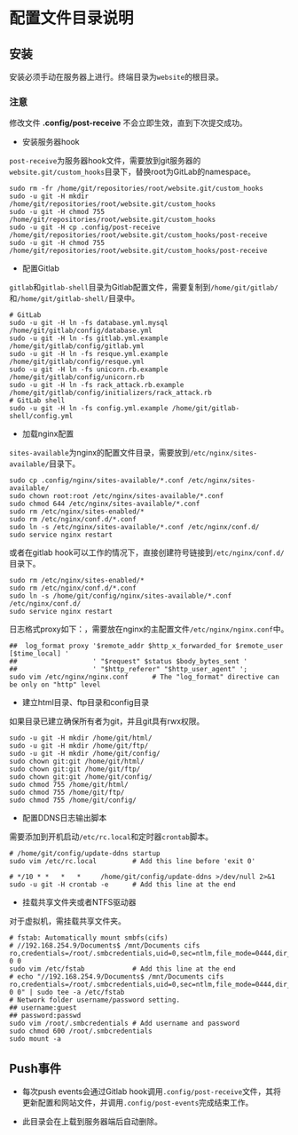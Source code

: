 # 配置文件目录说明

## 安装

安装必须手动在服务器上进行。终端目录为`website`的根目录。

### 注意
修改文件 **.config/post-receive** 不会立即生效，直到下次提交成功。

- 安装服务器hook

`post-receive`为服务器hook文件，需要放到git服务器的`website.git/custom_hooks`目录下，替换root为GitLab的namespace。

```shell
sudo rm -fr /home/git/repositories/root/website.git/custom_hooks
sudo -u git -H mkdir /home/git/repositories/root/website.git/custom_hooks
sudo -u git -H chmod 755 /home/git/repositories/root/website.git/custom_hooks
sudo -u git -H cp .config/post-receive /home/git/repositories/root/website.git/custom_hooks/post-receive
sudo -u git -H chmod 755 /home/git/repositories/root/website.git/custom_hooks/post-receive
```

- 配置Gitlab

`gitlab`和`gitlab-shell`目录为Gitlab配置文件，需要复制到`/home/git/gitlab/`和`/home/git/gitlab-shell/`目录中。

```shell
# GitLab
sudo -u git -H ln -fs database.yml.mysql /home/git/gitlab/config/database.yml
sudo -u git -H ln -fs gitlab.yml.example /home/git/gitlab/config/gitlab.yml
sudo -u git -H ln -fs resque.yml.example /home/git/gitlab/config/resque.yml
sudo -u git -H ln -fs unicorn.rb.example /home/git/gitlab/config/unicorn.rb
sudo -u git -H ln -fs rack_attack.rb.example /home/git/gitlab/config/initializers/rack_attack.rb
# GitLab shell
sudo -u git -H ln -fs config.yml.example /home/git/gitlab-shell/config.yml
```

- 加载nginx配置

`sites-available`为nginx的配置文件目录，需要放到`/etc/nginx/sites-available/`目录下。

```shell
sudo cp .config/nginx/sites-available/*.conf /etc/nginx/sites-available/
sudo chown root:root /etc/nginx/sites-available/*.conf
sudo chmod 644 /etc/nginx/sites-available/*.conf
sudo rm /etc/nginx/sites-enabled/*
sudo rm /etc/nginx/conf.d/*.conf
sudo ln -s /etc/nginx/sites-available/*.conf /etc/nginx/conf.d/
sudo service nginx restart
```

或者在gitlab hook可以工作的情况下，直接创建符号链接到`/etc/nginx/conf.d/`目录下。

```shell
sudo rm /etc/nginx/sites-enabled/*
sudo rm /etc/nginx/conf.d/*.conf
sudo ln -s /home/git/config/nginx/sites-available/*.conf /etc/nginx/conf.d/
sudo service nginx restart
```

日志格式proxy如下：，需要放在nginx的主配置文件`/etc/nginx/nginx.conf`中。

```shell
##	log_format proxy '$remote_addr $http_x_forwarded_for $remote_user [$time_local] '
##	                 ' "$request" $status $body_bytes_sent '
##	                 ' "$http_referer" "$http_user_agent" ';
sudo vim /etc/nginx/nginx.conf      # The "log_format" directive can be only on "http" level
```


- 建立html目录、ftp目录和config目录

如果目录已建立确保所有者为git，并且git具有rwx权限。

```shell
sudo -u git -H mkdir /home/git/html/
sudo -u git -H mkdir /home/git/ftp/
sudo -u git -H mkdir /home/git/config/
sudo chown git:git /home/git/html/
sudo chown git:git /home/git/ftp/
sudo chown git:git /home/git/config/
sudo chmod 755 /home/git/html/
sudo chmod 755 /home/git/ftp/
sudo chmod 755 /home/git/config/
```


- 配置DDNS日志输出脚本

需要添加到开机启动`/etc/rc.local`和定时器`crontab`脚本。

```shell
# /home/git/config/update-ddns startup
sudo vim /etc/rc.local         # Add this line before 'exit 0'

# */10 * *   *   *     /home/git/config/update-ddns >/dev/null 2>&1
sudo -u git -H crontab -e      # Add this line at the end
```

- 挂载共享文件夹或者NTFS驱动器

对于虚拟机，需挂载共享文件夹。

```shell
# fstab: Automatically mount smbfs(cifs)
# //192.168.254.9/Documents$ /mnt/Documents cifs ro,credentials=/root/.smbcredentials,uid=0,sec=ntlm,file_mode=0444,dir_mode=0555,iocharset=gb2312 0 0
sudo vim /etc/fstab            # Add this line at the end
# echo "//192.168.254.9/Documents$ /mnt/Documents cifs ro,credentials=/root/.smbcredentials,uid=0,sec=ntlm,file_mode=0444,dir_mode=0555,iocharset=gb2312 0 0" | sudo tee -a /etc/fstab
# Network folder username/password setting.
## username:guest
## password:passwd
sudo vim /root/.smbcredentials # Add username and password
sudo chmod 600 /root/.smbcredentials
sudo mount -a
```


## Push事件

- 每次push events会通过Gitlab hook调用`.config/post-receive`文件，其将更新配置和网站文件，并调用`.config/post-events`完成结束工作。


- 此目录会在上载到服务器端后自动删除。
